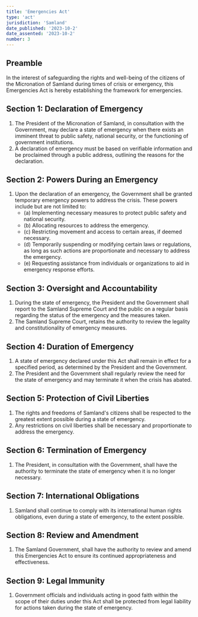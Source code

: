 ```yaml
---
title: 'Emergencies Act'
type: 'act'
jurisdiction: 'Samland'
date_published: '2023-10-2'
date_assented: '2023-10-2'
number: 3
---
```


## Preamble

In the interest of safeguarding the rights and well-being of the citizens of the Micronation of Samland during times of crisis or emergency, this Emergencies Act is hereby establishing the framework for emergencies.

## Section 1: Declaration of Emergency

1. The President of the Micronation of Samland, in consultation with the Government, may declare a state of emergency when there exists an imminent threat to public safety, national security, or the functioning of government institutions.
2. A declaration of emergency must be based on verifiable information and be proclaimed through a public address, outlining the reasons for the declaration.

## Section 2: Powers During an Emergency

1. Upon the declaration of an emergency, the Government shall be granted temporary emergency powers to address the crisis. These powers include but are not limited to:
   - (a)
     Implementing necessary measures to protect public safety and national security.
   - (b)
     Allocating resources to address the emergency.
   - (c)
     Restricting movement and access to certain areas, if deemed necessary.
   - (d)
     Temporarily suspending or modifying certain laws or regulations, as long as such actions are proportionate and necessary to address the emergency.
   - (e)
     Requesting assistance from individuals or organizations to aid in emergency response efforts.

## Section 3: Oversight and Accountability

1. During the state of emergency, the President and the Government shall report to the Samland Supreme Court and the public on a regular basis regarding the status of the emergency and the measures taken.
2. The Samland Supreme Court, retains the authority to review the legality and constitutionality of emergency measures.

## Section 4: Duration of Emergency

1. A state of emergency declared under this Act shall remain in effect for a specified period, as determined by the President and the Government.
2. The President and the Government shall regularly review the need for the state of emergency and may terminate it when the crisis has abated.

## Section 5: Protection of Civil Liberties

1. The rights and freedoms of Samland's citizens shall be respected to the greatest extent possible during a state of emergency.
2. Any restrictions on civil liberties shall be necessary and proportionate to address the emergency.

## Section 6: Termination of Emergency

1. The President, in consultation with the Government, shall have the authority to terminate the state of emergency when it is no longer necessary.

## Section 7: International Obligations

1. Samland shall continue to comply with its international human rights obligations, even during a state of emergency, to the extent possible.

## Section 8: Review and Amendment

1. The Samland Government, shall have the authority to review and amend this Emergencies Act to ensure its continued appropriateness and effectiveness.

## Section 9: Legal Immunity

1. Government officials and individuals acting in good faith within the scope of their duties under this Act shall be protected from legal liability for actions taken during the state of emergency.
